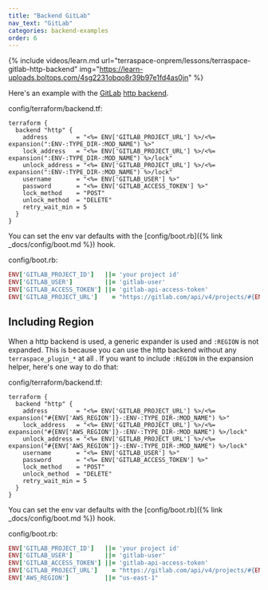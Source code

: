 ```yaml
---
title: "Backend GitLab"
nav_text: "GitLab"
categories: backend-examples
order: 6
---
```


{% include videos/learn.md
     url="terraspace-onprem/lessons/terraspace-gitlab-http-backend"
     img="https://learn-uploads.boltops.com/4sg2231obqo8r39b97e1fd4as0jn" %}

Here's an example with the [GitLab](https://docs.gitlab.com/ee/user/infrastructure/iac/terraform_state.html) [http backend](https://www.terraform.io/language/settings/backends/http).

config/terraform/backend.tf:

```
terraform {
  backend "http" {
    address        = "<%= ENV['GITLAB_PROJECT_URL'] %>/<%= expansion(":ENV-:TYPE_DIR-:MOD_NAME") %>"
    lock_address   = "<%= ENV['GITLAB_PROJECT_URL'] %>/<%= expansion(":ENV-:TYPE_DIR-:MOD_NAME") %>/lock"
    unlock_address = "<%= ENV['GITLAB_PROJECT_URL'] %>/<%= expansion(":ENV-:TYPE_DIR-:MOD_NAME") %>/lock"
    username       = "<%= ENV['GITLAB_USER'] %>"
    password       = "<%= ENV['GITLAB_ACCESS_TOKEN'] %>"
    lock_method    = "POST"
    unlock_method  = "DELETE"
    retry_wait_min = 5
  }
}
```

You can set the env var defaults with the [config/boot.rb]({% link _docs/config/boot.md %}) hook.

config/boot.rb:

```ruby
ENV['GITLAB_PROJECT_ID']   ||= 'your project id'
ENV['GITLAB_USER']         ||= 'gitlab-user'
ENV['GITLAB_ACCESS_TOKEN'] ||= 'gitlab-api-access-token'
ENV['GITLAB_PROJECT_URL']    = "https://gitlab.com/api/v4/projects/#{ENV['GITLAB_PROJECT_ID']}/terraform/state"
```

## Including Region

When a http backend is used, a generic expander is used and `:REGION` is not expanded. This is because you can use the http backend without any `terraspace_plugin_*` at all . If you want to include `:REGION` in the expansion helper, here's one way to do that:

config/terraform/backend.tf:

```
terraform {
  backend "http" {
    address        = "<%= ENV['GITLAB_PROJECT_URL'] %>/<%= expansion("#{ENV['AWS_REGION']}-:ENV-:TYPE_DIR-:MOD_NAME") %>"
    lock_address   = "<%= ENV['GITLAB_PROJECT_URL'] %>/<%= expansion("#{ENV['AWS_REGION']}-:ENV-:TYPE_DIR-:MOD_NAME") %>/lock"
    unlock_address = "<%= ENV['GITLAB_PROJECT_URL'] %>/<%= expansion("#{ENV['AWS_REGION']}-:ENV-:TYPE_DIR-:MOD_NAME") %>/lock"
    username       = "<%= ENV['GITLAB_USER'] %>"
    password       = "<%= ENV['GITLAB_ACCESS_TOKEN'] %>"
    lock_method    = "POST"
    unlock_method  = "DELETE"
    retry_wait_min = 5
  }
}
```

You can set the env var defaults with the [config/boot.rb]({% link _docs/config/boot.md %}) hook.

config/boot.rb:

```ruby
ENV['GITLAB_PROJECT_ID']   ||= 'your project id'
ENV['GITLAB_USER']         ||= 'gitlab-user'
ENV['GITLAB_ACCESS_TOKEN'] ||= 'gitlab-api-access-token'
ENV['GITLAB_PROJECT_URL']    = "https://gitlab.com/api/v4/projects/#{ENV['GITLAB_PROJECT_ID']}/terraform/state"
ENV['AWS_REGION']          ||= "us-east-1"
```
